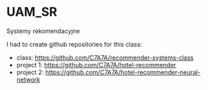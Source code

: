# UAM_SR
Systemy rekomendacyjne

I had to create github repositories for this class:
- class: https://github.com/C7A7A/recommender-systems-class
- project 1: https://github.com/C7A7A/hotel-recommender
- project 2: https://github.com/C7A7A/hotel-recommender-neural-network